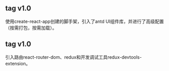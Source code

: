 ## tag v1.0
  使用create-react-app创建的脚手架，引入了antd UI组件库，并进行了高级配置（按需打包，按需加载）。
## tag v1.0
  引入路由react-router-dom、redux和开发调试工具redux-devtools-extension。
